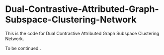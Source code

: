 # Dual-Contrastive-Attributed-Graph-Subspace-Clustering-Network
This is the code for Dual Contrastive Attributed Graph Subspace Clustering Network.

To be continued..
